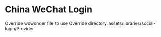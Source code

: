 # China WeChat Login
Override wowonder file to use
 Override directory:assets/libraries/social-login/Provider
